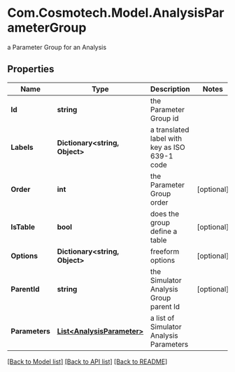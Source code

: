 # Com.Cosmotech.Model.AnalysisParameterGroup
a Parameter Group for an Analysis

## Properties

Name | Type | Description | Notes
------------ | ------------- | ------------- | -------------
**Id** | **string** | the Parameter Group id | 
**Labels** | **Dictionary&lt;string, Object&gt;** | a translated label with key as ISO 639-1 code | 
**Order** | **int** | the Parameter Group order | [optional] 
**IsTable** | **bool** | does the group define a table | [optional] 
**Options** | **Dictionary&lt;string, Object&gt;** | freeform options | [optional] 
**ParentId** | **string** | the Simulator Analysis Group parent Id | [optional] 
**Parameters** | [**List&lt;AnalysisParameter&gt;**](AnalysisParameter.md) | a list of Simulator Analysis Parameters | 

[[Back to Model list]](../README.md#documentation-for-models) [[Back to API list]](../README.md#documentation-for-api-endpoints) [[Back to README]](../README.md)

